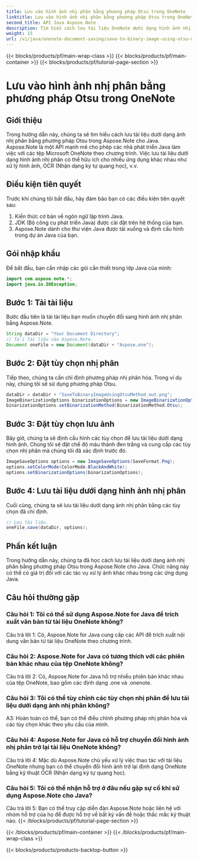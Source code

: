 ```yaml
---
title: Lưu vào hình ảnh nhị phân bằng phương pháp Otsu trong OneNote
linktitle: Lưu vào hình ảnh nhị phân bằng phương pháp Otsu trong OneNote
second_title: API Java Aspose.Note
description: Tìm hiểu cách lưu tài liệu OneNote dưới dạng hình ảnh nhị phân bằng phương pháp Otsu với Aspose.Note for Java. Nâng cao khả năng của ứng dụng Java của bạn với Aspose.Note.
weight: 15
url: /vi/java/onenote-document-saving/save-to-binary-image-using-otsu-method/
---
```


{{< blocks/products/pf/main-wrap-class >}}
{{< blocks/products/pf/main-container >}}
{{< blocks/products/pf/tutorial-page-section >}}

# Lưu vào hình ảnh nhị phân bằng phương pháp Otsu trong OneNote

## Giới thiệu

Trong hướng dẫn này, chúng ta sẽ tìm hiểu cách lưu tài liệu dưới dạng ảnh nhị phân bằng phương pháp Otsu trong Aspose.Note cho Java. Aspose.Note là một API mạnh mẽ cho phép các nhà phát triển Java làm việc với các tệp Microsoft OneNote theo chương trình. Việc lưu tài liệu dưới dạng hình ảnh nhị phân có thể hữu ích cho nhiều ứng dụng khác nhau như xử lý hình ảnh, OCR (Nhận dạng ký tự quang học), v.v.

## Điều kiện tiên quyết

Trước khi chúng tôi bắt đầu, hãy đảm bảo bạn có các điều kiện tiên quyết sau:
1. Kiến thức cơ bản về ngôn ngữ lập trình Java.
2. JDK (Bộ công cụ phát triển Java) được cài đặt trên hệ thống của bạn.
3. Aspose.Note dành cho thư viện Java được tải xuống và định cấu hình trong dự án Java của bạn.

## Gói nhập khẩu

Để bắt đầu, bạn cần nhập các gói cần thiết trong lớp Java của mình:
```java
import com.aspose.note.*;
import java.io.IOException;
```

## Bước 1: Tải tài liệu

Bước đầu tiên là tải tài liệu bạn muốn chuyển đổi sang hình ảnh nhị phân bằng Aspose.Note.
```java
String dataDir = "Your Document Directory";
// Tải tài liệu vào Aspose.Note.
Document oneFile = new Document(dataDir + "Aspose.one");
```

## Bước 2: Đặt tùy chọn nhị phân
Tiếp theo, chúng ta cần chỉ định phương pháp nhị phân hóa. Trong ví dụ này, chúng tôi sẽ sử dụng phương pháp Otsu.
```java
dataDir = dataDir + "SaveToBinaryImageUsingOtsuMethod_out.png";
ImageBinarizationOptions binarizationOptions = new ImageBinarizationOptions();
binarizationOptions.setBinarizationMethod(BinarizationMethod.Otsu);
```

## Bước 3: Đặt tùy chọn lưu ảnh
Bây giờ, chúng ta sẽ định cấu hình các tùy chọn để lưu tài liệu dưới dạng hình ảnh. Chúng tôi sẽ đặt chế độ màu thành đen trắng và cung cấp các tùy chọn nhị phân mà chúng tôi đã xác định trước đó.
```java
ImageSaveOptions options = new ImageSaveOptions(SaveFormat.Png);
options.setColorMode(ColorMode.BlackAndWhite);
options.setBinarizationOptions(binarizationOptions);
```

## Bước 4: Lưu tài liệu dưới dạng hình ảnh nhị phân
Cuối cùng, chúng ta sẽ lưu tài liệu dưới dạng ảnh nhị phân bằng các tùy chọn đã chỉ định.
```java
// Lưu tài liệu.
oneFile.save(dataDir, options);
```

## Phần kết luận
Trong hướng dẫn này, chúng ta đã học cách lưu tài liệu dưới dạng ảnh nhị phân bằng phương pháp Otsu trong Aspose.Note cho Java. Chức năng này có thể có giá trị đối với các tác vụ xử lý ảnh khác nhau trong các ứng dụng Java.

## Câu hỏi thường gặp

### Câu hỏi 1: Tôi có thể sử dụng Aspose.Note for Java để trích xuất văn bản từ tài liệu OneNote không?

Câu trả lời 1: Có, Aspose.Note for Java cung cấp các API để trích xuất nội dung văn bản từ tài liệu OneNote theo chương trình.

### Câu hỏi 2: Aspose.Note for Java có tương thích với các phiên bản khác nhau của tệp OneNote không?

Câu trả lời 2: Có, Aspose.Note for Java hỗ trợ nhiều phiên bản khác nhau của tệp OneNote, bao gồm các định dạng .one và .onenote.

### Câu hỏi 3: Tôi có thể tùy chỉnh các tùy chọn nhị phân để lưu tài liệu dưới dạng ảnh nhị phân không?

A3: Hoàn toàn có thể, bạn có thể điều chỉnh phương pháp nhị phân hóa và các tùy chọn khác theo yêu cầu của mình.

### Câu hỏi 4: Aspose.Note for Java có hỗ trợ chuyển đổi hình ảnh nhị phân trở lại tài liệu OneNote không?

Câu trả lời 4: Mặc dù Aspose.Note chủ yếu xử lý việc thao tác với tài liệu OneNote nhưng bạn có thể chuyển đổi hình ảnh trở lại định dạng OneNote bằng kỹ thuật OCR (Nhận dạng ký tự quang học).

### Câu hỏi 5: Tôi có thể nhận hỗ trợ ở đâu nếu gặp sự cố khi sử dụng Aspose.Note cho Java?

Câu trả lời 5: Bạn có thể truy cập diễn đàn Aspose.Note hoặc liên hệ với nhóm hỗ trợ của họ để được hỗ trợ về bất kỳ vấn đề hoặc thắc mắc kỹ thuật nào.
{{< /blocks/products/pf/tutorial-page-section >}}

{{< /blocks/products/pf/main-container >}}
{{< /blocks/products/pf/main-wrap-class >}}

{{< blocks/products/products-backtop-button >}}
